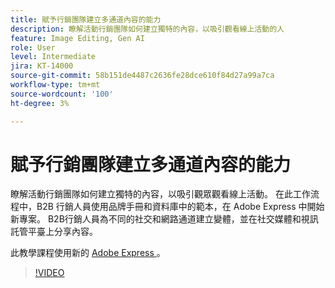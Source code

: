 ```yaml
---
title: 賦予行銷團隊建立多通道內容的能力
description: 瞭解活動行銷團隊如何建立獨特的內容，以吸引觀看線上活動的人
feature: Image Editing, Gen AI
role: User
level: Intermediate
jira: KT-14000
source-git-commit: 58b151de4487c2636fe28dce610f84d27a99a7ca
workflow-type: tm+mt
source-wordcount: '100'
ht-degree: 3%

---
```


# 賦予行銷團隊建立多通道內容的能力

瞭解活動行銷團隊如何建立獨特的內容，以吸引觀眾觀看線上活動。 在此工作流程中，B2B 行銷人員使用品牌手冊和資料庫中的範本，在 Adobe Express 中開始新專案。 B2B行銷人員為不同的社交和網路通道建立變體，並在社交媒體和視訊託管平臺上分享內容。

此教學課程使用新的 [ Adobe Express ](https://www.adobe.com/express/) 。

>[!VIDEO](https://video.tv.adobe.com/v/3424446?quality=12&learn=on&hidetitle=true)
